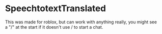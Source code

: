# SpeechtotextTranslated
This was made for roblox, but can work with anything really, you might see a "/" at the start if it doesn't use / to start a chat.

